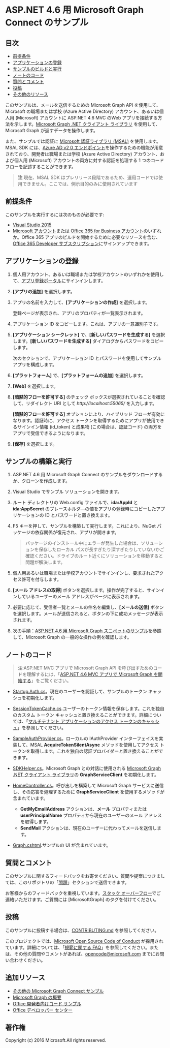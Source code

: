 # <a name="microsoft-graph-connect-sample-for-asp.net-4.6"></a>ASP.NET 4.6 用 Microsoft Graph Connect のサンプル

## <a name="table-of-contents"></a>目次

* [前提条件](#prerequisites)
* [アプリケーションの登録](#register-the-application)
* [サンプルのビルドと実行](#build-and-run-the-sample)
* [ノートのコード](#code-of-note)
* [質問とコメント](#questions-and-comments)
* [投稿](#contributing)
* [その他のリソース](#additional-resources)

このサンプルは、メールを送信するための Microsoft Graph API を使用して、Microsoft の職場または学校 (Azure Active Directory) アカウント、あるいは個人用 (Microsoft) アカウントに ASP.NET 4.6 MVC のWeb アプリを接続する方法を示します。[Microsoft Graph .NET クライアント ライブラリ](https://github.com/microsoftgraph/msgraph-sdk-dotnet) を使用して、Microsoft Graph が返すデータを操作します。 

また、サンプルでは認証に [Microsoft 認証ライブラリ (MSAL)](https://www.nuget.org/packages/Microsoft.Identity.Client/) を使用します。MSAL SDK には、[Azure AD v2 0 エンドポイント](https://azure.microsoft.com/en-us/documentation/articles/active-directory-appmodel-v2-overview)を操作するための機能が用意されており、開発者は職場または学校 (Azure Active Directory) アカウント、および個人用 (Microsoft) アカウントの両方に対する認証を処理する 1 つのコード フローを記述することができます。

 > **注** 現在、MSAL SDK はプレリリース段階であるため、運用コードでは使用できません。ここでは、例示目的のみに使用されています

## <a name="prerequisites"></a>前提条件

このサンプルを実行するには次のものが必要です:  

  * [Visual Studio 2015](https://www.visualstudio.com/en-us/downloads) 
  * [Microsoft アカウント](https://www.outlook.com)または [Office 365 for Business アカウント](https://msdn.microsoft.com/en-us/office/office365/howto/setup-development-environment#bk_Office365Account)のいずれか。Office 365 アプリのビルドを開始するために必要なリソースを含む、[Office 365 Developer サブスクリプション](https://msdn.microsoft.com/en-us/office/office365/howto/setup-development-environment#bk_Office365Account)にサインアップできます。

## <a name="register-the-application"></a>アプリケーションの登録

1. 個人用アカウント、あるいは職場または学校アカウントのいずれかを使用して、[アプリ登録ポータル](https://apps.dev.microsoft.com/)にサインインします。

2. **[アプリの追加]** を選択します。

3. アプリの名前を入力して、**[アプリケーションの作成]** を選択します。 
    
   登録ページが表示され、アプリのプロパティが一覧表示されます。

4. アプリケーション ID をコピーします。これは、アプリの一意識別子です。 

5. **[アプリケーション シークレット]** で、**[新しいパスワードを生成する]** を選択します。**[新しいパスワードを生成する]** ダイアログからパスワードをコピーします。

   次のセクションで、アプリケーション ID とパスワードを使用してサンプル アプリを構成します。 

6. **[プラットフォーム]** で、**[プラットフォームの追加]** を選択します。

7. **[Web]** を選択します。

8. **[暗黙的フローを許可する]** のチェック ボックスが選択されていることを確認して、リダイレクト URI として *http://localhost:55065/* を入力します。 

   **[暗黙的フローを許可する]** オプションにより、ハイブリッド フローが有効になります。認証時に、アクセス トークンを取得するためにアプリが使用できるサインイン情報 (id_token) と成果物 (この場合は、認証コード) の両方をアプリで受信できるようになります。

9. **[保存]** を選択します。

## <a name="build-and-run-the-sample"></a>サンプルの構築と実行

1. ASP.NET 4.6 用 Microsoft Graph Connect のサンプルをダウンロードするか、クローンを作成します。

2. Visual Studio でサンプル ソリューションを開きます。

3. ルート ディレクトリの Web.config ファイルで、**ida:AppId** と **ida:AppSecret** のプレースホルダ―の値をアプリの登録時にコピーしたアプリケーションの ID とパスワードと置き換えます。

4. F5 キーを押して、サンプルを構築して実行します。これにより、NuGet パッケージの依存関係が復元され、アプリが開きます。

   >パッケージのインストール中にエラーが発生した場合は、ソリューションを保存したローカル パスが長すぎたり深すぎたりしていないかご確認ください。ドライブのルート近くにソリューションを移動すると問題が解決します。

5. 個人用あるいは職場または学校アカウントでサインインし、要求されたアクセス許可を付与します。

6. **[メール アドレスの取得]** ボタンを選択します。操作が完了すると、サインインしているユーザーのメール アドレスがページに表示されます。

7. 必要に応じて、受信者一覧とメールの件名を編集し、**[メールの送信]** ボタンを選択します。メールが送信されると、ボタンの下に成功メッセージが表示されます。

8. 次の手順：[ASP.NET 4.6 用 Microsoft Graph スニペットのサンプル](https://github.com/microsoftgraph/aspnet-snippets-sample)を参照して、Microsoft Graph の一般的な操作の例を確認します。

## <a name="code-of-note"></a>ノートのコード

> 注:ASP.NET MVC アプリで Microsoft Graph API を呼び出すためのコードを理解するには、「[ASP.NET 4.6 MVC アプリで Microsoft Graph を開始する](https://graph.microsoft.io/en-us/docs/platform/aspnetmvc)」をご覧ください。

- [Startup.Auth.cs](/Microsoft%20Graph%20SDK%20ASPNET%20Connect/Microsoft%20Graph%20SDK%20ASPNET%20Connect/App_Start/Startup.Auth.cs)。現在のユーザーを認証して、サンプルのトークン キャッシュを初期化します。

- [SessionTokenCache.cs](/Microsoft%20Graph%20SDK%20ASPNET%20Connect/Microsoft%20Graph%20SDK%20ASPNET%20Connect/TokenStorage/SessionTokenCache.cs).ユーザーのトークン情報を保存します。これを独自のカスタム トークン キャッシュと置き換えることができます。詳細については、「[マルチテナント アプリケーションのアクセス トークンのキャッシュ](https://azure.microsoft.com/en-us/documentation/articles/guidance-multitenant-identity-token-cache/)」を参照してください。

- [SampleAuthProvider.cs](/Microsoft%20Graph%20SDK%20ASPNET%20Connect/Microsoft%20Graph%20SDK%20ASPNET%20Connect/Helpers/SampleAuthProvider.cs)。ローカルの IAuthProvider インターフェイスを実装して、MSAL **AcquireTokenSilentAsync** メソッドを使用してアクセス トークンを取得します。これを独自の認証プロバイダーと置き換えることができます。 

- [SDKHelper.cs](/Microsoft%20Graph%20SDK%20ASPNET%20Connect/Microsoft%20Graph%20SDK%20ASPNET%20Connect/Helpers/SDKHelper.cs)。Microsoft Graph との対話に使用される [Microsoft Graph .NET クライアント ライブラリ](https://github.com/microsoftgraph/msgraph-sdk-dotnet)の **GraphServiceClient** を初期化します。

- [HomeController.cs](/Microsoft%20Graph%20SDK%20ASPNET%20Connect/Microsoft%20Graph%20SDK%20ASPNET%20Connect/Controllers/HomeController.cs)。呼び出しを構築して Microsoft Graph サービスに送信し、その応答を処理するために **GraphServiceClient** を使用するメソッドが含まれています。
   - **GetMyEmailAddress** アクションは、**メール** プロパティまたは **userPrincipalName** プロパティから現在のユーザーのメール アドレスを取得します。
   - **SendMail** アクションは、現在のユーザーに代わってメールを送信します。

- [Graph.cshtml](/Microsoft%20Graph%20SDK%20ASPNET%20Connect/Microsoft%20Graph%20SDK%20ASPNET%20Connect/Views/Home/Graph.cshtml).サンプルの UI が含まれています。 

## <a name="questions-and-comments"></a>質問とコメント

このサンプルに関するフィードバックをお寄せください。質問や提案につきましては、このリポジトリの「[問題](https://github.com/microsoftgraph/aspnet-connect-sample/issues)」セクションで送信できます。

お客様からのフィードバックを重視しています。[スタック オーバーフロー](http://stackoverflow.com/questions/tagged/microsoftgraph)でご連絡いただけます。ご質問には [MicrosoftGraph] のタグを付けてください。

## <a name="contributing"></a>投稿 ##

このサンプルに投稿する場合は、[CONTRIBUTING.md](CONTRIBUTING.md) を参照してください。

このプロジェクトでは、[Microsoft Open Source Code of Conduct](https://opensource.microsoft.com/codeofconduct/) が採用されています。詳細については、「[規範に関する FAQ](https://opensource.microsoft.com/codeofconduct/faq/)」を参照してください。または、その他の質問やコメントがあれば、[opencode@microsoft.com](mailto:opencode@microsoft.com) までにお問い合わせください。

## <a name="additional-resources"></a>追加リソース

- [その他の Microsoft Graph Connect サンプル](https://github.com/MicrosoftGraph?utf8=%E2%9C%93&query=-Connect)
- [Microsoft Graph の概要](http://graph.microsoft.io)
- [Office 開発者向けコード サンプル](http://dev.office.com/code-samples)
- [Office デベロッパー センター](http://dev.office.com/)

## <a name="copyright"></a>著作権
Copyright (c) 2016 Microsoft.All rights reserved.



